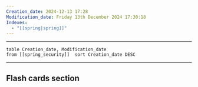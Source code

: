 ```yaml
---
Creation_date: 2024-12-13 17:28
Modification_date: Friday 13th December 2024 17:30:18
Indexes:
  - "[[spring|spring]]"
---
```


----



```dataview
table Creation_date, Modification_date
from [[spring_security]]  sort Creation_date DESC
```























---
## Flash cards section
